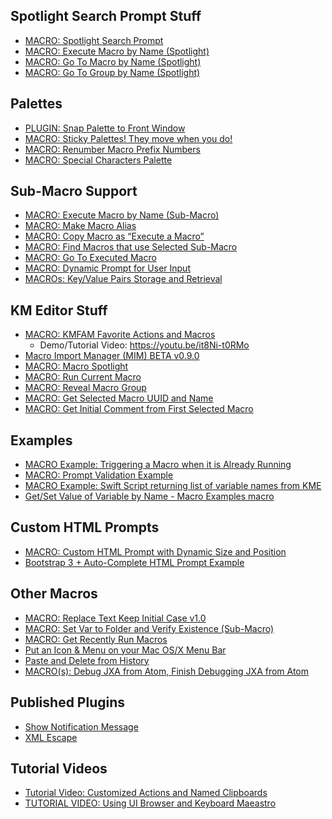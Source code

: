 ## Spotlight Search Prompt Stuff
* [MACRO: Spotlight Search Prompt](https://forum.keyboardmaestro.com/t/macro-spotlight-search-prompt/4665)
* [MACRO: Execute Macro by Name (Spotlight)](https://forum.keyboardmaestro.com/t/macro-execute-macro-by-name-spotlight/4667)
* [MACRO: Go To Macro by Name (Spotlight)](https://forum.keyboardmaestro.com/t/macro-go-to-macro-by-name-spotlight/4666)
* [MACRO: Go To Group by Name (Spotlight)
](https://forum.keyboardmaestro.com/t/macro-go-to-group-by-name-spotlight/4668)

## Palettes
* [PLUGIN: Snap Palette to Front Window](https://forum.keyboardmaestro.com/t/snap-palette-to-front-window-plugin-action/3880)
* [MACRO: Sticky Palettes! They move when you do!](https://forum.keyboardmaestro.com/t/sticky-palettes-they-move-when-you-do/3935)
* [MACRO: Renumber Macro Prefix Numbers](https://forum.keyboardmaestro.com/t/macro-renumber-macro-prefix-numbers/4011)
* [MACRO: Special Characters Palette](https://forum.keyboardmaestro.com/t/macro-special-characters-palette/4683)

## Sub-Macro Support
* [MACRO: Execute Macro by Name (Sub-Macro)](https://forum.keyboardmaestro.com/t/macro-execute-macro-by-name-sub-macro/4304)
* [MACRO: Make Macro Alias](https://forum.keyboardmaestro.com/t/macro-make-macro-alias/4139)
* [MACRO: Copy Macro as “Execute a Macro”](https://forum.keyboardmaestro.com/t/macro-copy-macro-as-execute-a-macro/4133)
* [MACRO: Find Macros that use Selected Sub-Macro](https://forum.keyboardmaestro.com/t/macro-find-macros-that-use-selected-sub-macro/4117)
* [MACRO: Go To Executed Macro](https://forum.keyboardmaestro.com/t/go-to-executed-macro/3987)
* [MACRO: Dynamic Prompt for User Input](https://forum.keyboardmaestro.com/t/macro-dynamic-prompt-for-user-input/4318)
* [MACROs: Key/Value Pairs Storage and Retrieval](https://forum.keyboardmaestro.com/t/macros-key-value-pairs-storage-and-retrieval/4640)

## KM Editor Stuff

* [MACRO: KMFAM Favorite Actions and Macros](https://forum.keyboardmaestro.com/t/macro-kmfam-favorite-actions-and-macros/4854)
  * Demo/Tutorial Video: https://youtu.be/it8Ni-t0RMo
* [Macro Import Manager (MIM) BETA v0.9.0](https://forum.keyboardmaestro.com/t/new-macro-import-manager-mim-beta-v0-9-0/4387)
* [MACRO: Macro Spotlight](https://forum.keyboardmaestro.com/t/macro-macro-spotlight/4446)
* [MACRO: Run Current Macro](https://forum.keyboardmaestro.com/t/macro-run-current-macro/4333)
* [MACRO: Reveal Macro Group](https://forum.keyboardmaestro.com/t/macro-reveal-macro-group/4186)
* [MACRO: Get Selected Macro UUID and Name](https://forum.keyboardmaestro.com/t/macro-get-selected-macro-uuid-and-name-without-the-clipboard/4330)
* [MACRO: Get Initial Comment from First Selected Macro](https://forum.keyboardmaestro.com/t/macro-get-initial-comment-from-first-selected-macro/4718)

## Examples
* [MACRO Example: Triggering a Macro when it is Already Running](https://forum.keyboardmaestro.com/t/macro-example-triggering-a-macro-when-it-is-already-running/4720)
* [MACRO: Prompt Validation Example](https://forum.keyboardmaestro.com/t/macro-prompt-validation-example/4284)
* [MACRO Example: Swift Script returning list of variable names from KME](https://forum.keyboardmaestro.com/t/macro-example-swift-script-returning-list-of-variable-names-from-kme/4052)
* [Get/Set Value of Variable by Name - Macro Examples 
macro](https://forum.keyboardmaestro.com/t/get-set-value-of-variable-by-name-macro-examples/3893)

## Custom HTML Prompts
* [MACRO: Custom HTML Prompt with Dynamic Size and Position](https://forum.keyboardmaestro.com/t/macro-custom-html-prompt-with-dynamic-size-and-position/4210)
* [Bootstrap 3 + Auto-Complete HTML Prompt Example](https://forum.keyboardmaestro.com/t/bootstrap-3-auto-complete-html-prompt-example/3618)

## Other Macros
* [MACRO: Replace Text Keep Initial Case v1.0](https://forum.keyboardmaestro.com/t/macro-replace-text-keep-initial-case-v1-0/4425)
* [MACRO: Set Var to Folder and Verify Existence (Sub-Macro)](https://forum.keyboardmaestro.com/t/macro-set-var-to-folder-and-verify-existence-sub-macro/4346)
* [MACRO: Get Recently Run Macros](https://forum.keyboardmaestro.com/t/macro-get-recently-run-macros/4309)
* [Put an Icon & Menu on your Mac OS/X Menu Bar](https://forum.keyboardmaestro.com/t/put-an-icon-menu-on-your-mac-os-x-menu-bar/3677)
* [Paste and Delete from History](https://forum.keyboardmaestro.com/t/paste-and-delete-from-history/3687)
* [MACRO(s): Debug JXA from Atom, Finish Debugging JXA from Atom](https://forum.keyboardmaestro.com/t/macro-s-debug-jxa-from-atom-finish-debugging-jxa-from-atom/4162)

## Published Plugins
* [Show Notification Message](https://forum.keyboardmaestro.com/t/show-notification-message/3864)
* [XML Escape](https://forum.keyboardmaestro.com/t/xml-escape/3840)

## Tutorial Videos
* [Tutorial Video: Customized Actions and Named Clipboards](https://www.youtube.com/watch?v=WKsXpIdxpCs)
* [TUTORIAL VIDEO: Using UI Browser and Keyboard Maeastro](https://www.youtube.com/watch?v=C06EjbwKuY0)